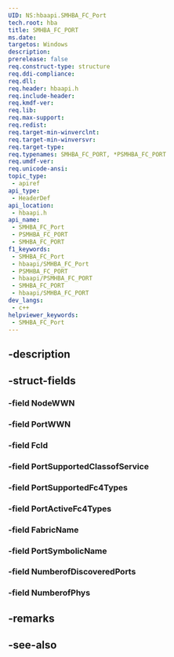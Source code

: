```yaml
---
UID: NS:hbaapi.SMHBA_FC_Port
tech.root: hba
title: SMHBA_FC_PORT
ms.date: 
targetos: Windows
description: 
prerelease: false
req.construct-type: structure
req.ddi-compliance: 
req.dll: 
req.header: hbaapi.h
req.include-header: 
req.kmdf-ver: 
req.lib: 
req.max-support: 
req.redist: 
req.target-min-winverclnt: 
req.target-min-winversvr: 
req.target-type: 
req.typenames: SMHBA_FC_PORT, *PSMHBA_FC_PORT
req.umdf-ver: 
req.unicode-ansi: 
topic_type:
 - apiref
api_type:
 - HeaderDef
api_location:
 - hbaapi.h
api_name:
 - SMHBA_FC_Port
 - PSMHBA_FC_PORT
 - SMHBA_FC_PORT
f1_keywords:
 - SMHBA_FC_Port
 - hbaapi/SMHBA_FC_Port
 - PSMHBA_FC_PORT
 - hbaapi/PSMHBA_FC_PORT
 - SMHBA_FC_PORT
 - hbaapi/SMHBA_FC_PORT
dev_langs:
 - c++
helpviewer_keywords:
 - SMHBA_FC_Port
---
```


## -description

## -struct-fields

### -field NodeWWN

### -field PortWWN

### -field FcId

### -field PortSupportedClassofService

### -field PortSupportedFc4Types

### -field PortActiveFc4Types

### -field FabricName

### -field PortSymbolicName

### -field NumberofDiscoveredPorts

### -field NumberofPhys

## -remarks

## -see-also

